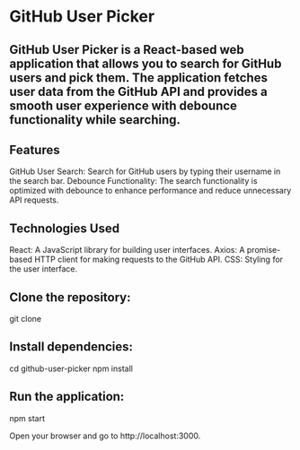 # GitHub User Picker

## GitHub User Picker is a React-based web application that allows you to search for GitHub users and pick them. The application fetches user data from the GitHub API and provides a smooth user experience with debounce functionality while searching.

## Features

GitHub User Search: Search for GitHub users by typing their username in the search bar.
Debounce Functionality: The search functionality is optimized with debounce to enhance performance and reduce    unnecessary API requests.


## Technologies Used

 React: A JavaScript library for building user interfaces.
 Axios: A promise-based HTTP client for making requests to the GitHub API.
 CSS: Styling for the user interface.
 
## Clone the repository:
git clone 
## Install dependencies:
cd github-user-picker
npm install
## Run the application:
npm start

Open your browser and go to http://localhost:3000.